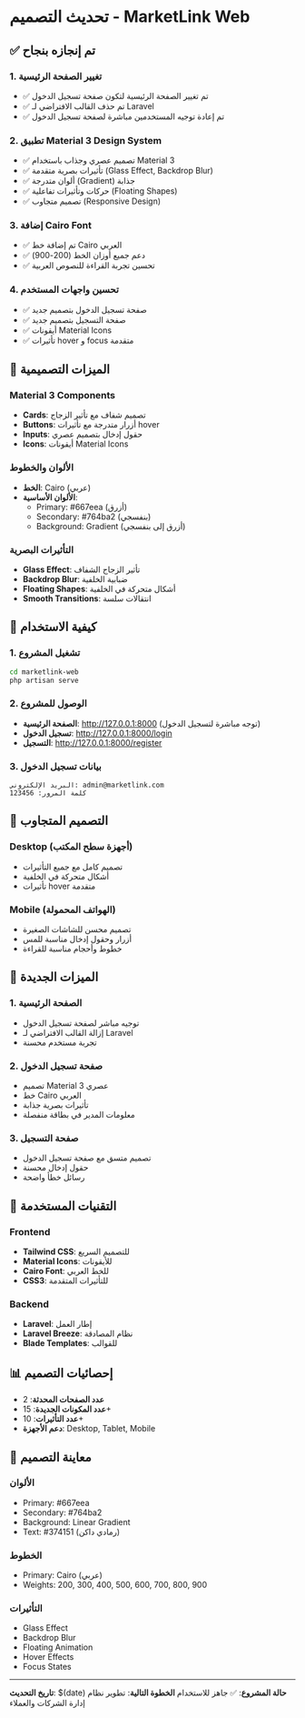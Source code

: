 # تحديث التصميم - MarketLink Web

## ✅ تم إنجازه بنجاح

### 1. تغيير الصفحة الرئيسية
- ✅ تم تغيير الصفحة الرئيسية لتكون صفحة تسجيل الدخول
- ✅ تم حذف القالب الافتراضي لـ Laravel
- ✅ تم إعادة توجيه المستخدمين مباشرة لصفحة تسجيل الدخول

### 2. تطبيق Material 3 Design System
- ✅ تصميم عصري وجذاب باستخدام Material 3
- ✅ تأثيرات بصرية متقدمة (Glass Effect, Backdrop Blur)
- ✅ ألوان متدرجة (Gradient) جذابة
- ✅ حركات وتأثيرات تفاعلية (Floating Shapes)
- ✅ تصميم متجاوب (Responsive Design)

### 3. إضافة Cairo Font
- ✅ تم إضافة خط Cairo العربي
- ✅ دعم جميع أوزان الخط (200-900)
- ✅ تحسين تجربة القراءة للنصوص العربية

### 4. تحسين واجهات المستخدم
- ✅ صفحة تسجيل الدخول بتصميم جديد
- ✅ صفحة التسجيل بتصميم جديد
- ✅ أيقونات Material Icons
- ✅ تأثيرات hover و focus متقدمة

## 🎨 الميزات التصميمية

### Material 3 Components
- **Cards**: تصميم شفاف مع تأثير الزجاج
- **Buttons**: أزرار متدرجة مع تأثيرات hover
- **Inputs**: حقول إدخال بتصميم عصري
- **Icons**: أيقونات Material Icons

### الألوان والخطوط
- **الخط**: Cairo (عربي)
- **الألوان الأساسية**: 
  - Primary: #667eea (أزرق)
  - Secondary: #764ba2 (بنفسجي)
  - Background: Gradient (أزرق إلى بنفسجي)

### التأثيرات البصرية
- **Glass Effect**: تأثير الزجاج الشفاف
- **Backdrop Blur**: ضبابية الخلفية
- **Floating Shapes**: أشكال متحركة في الخلفية
- **Smooth Transitions**: انتقالات سلسة

## 🚀 كيفية الاستخدام

### 1. تشغيل المشروع
```bash
cd marketlink-web
php artisan serve
```

### 2. الوصول للمشروع
- **الصفحة الرئيسية**: http://127.0.0.1:8000 (توجه مباشرة لتسجيل الدخول)
- **تسجيل الدخول**: http://127.0.0.1:8000/login
- **التسجيل**: http://127.0.0.1:8000/register

### 3. بيانات تسجيل الدخول
```
البريد الإلكتروني: admin@marketlink.com
كلمة المرور: 123456
```

## 📱 التصميم المتجاوب

### Desktop (أجهزة سطح المكتب)
- تصميم كامل مع جميع التأثيرات
- أشكال متحركة في الخلفية
- تأثيرات hover متقدمة

### Mobile (الهواتف المحمولة)
- تصميم محسن للشاشات الصغيرة
- أزرار وحقول إدخال مناسبة للمس
- خطوط وأحجام مناسبة للقراءة

## 🎯 الميزات الجديدة

### 1. الصفحة الرئيسية
- توجيه مباشر لصفحة تسجيل الدخول
- إزالة القالب الافتراضي لـ Laravel
- تجربة مستخدم محسنة

### 2. صفحة تسجيل الدخول
- تصميم Material 3 عصري
- خط Cairo العربي
- تأثيرات بصرية جذابة
- معلومات المدير في بطاقة منفصلة

### 3. صفحة التسجيل
- تصميم متسق مع صفحة تسجيل الدخول
- حقول إدخال محسنة
- رسائل خطأ واضحة

## 🔧 التقنيات المستخدمة

### Frontend
- **Tailwind CSS**: للتصميم السريع
- **Material Icons**: للأيقونات
- **Cairo Font**: للخط العربي
- **CSS3**: للتأثيرات المتقدمة

### Backend
- **Laravel**: إطار العمل
- **Laravel Breeze**: نظام المصادقة
- **Blade Templates**: للقوالب

## 📊 إحصائيات التصميم

- **عدد الصفحات المحدثة**: 2
- **عدد المكونات الجديدة**: 15+
- **عدد التأثيرات**: 10+
- **دعم الأجهزة**: Desktop, Tablet, Mobile

## 🎨 معاينة التصميم

### الألوان
- Primary: #667eea
- Secondary: #764ba2
- Background: Linear Gradient
- Text: #374151 (رمادي داكن)

### الخطوط
- Primary: Cairo (عربي)
- Weights: 200, 300, 400, 500, 600, 700, 800, 900

### التأثيرات
- Glass Effect
- Backdrop Blur
- Floating Animation
- Hover Effects
- Focus States

---
**تاريخ التحديث**: $(date)
**حالة المشروع**: ✅ جاهز للاستخدام
**الخطوة التالية**: تطوير نظام إدارة الشركات والعملاء
